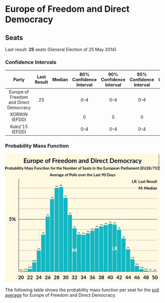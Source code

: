 # Europe of Freedom and Direct Democracy

## Seats

Last result: **25** seats (General Election of 25 May 2014)

### Confidence Intervals

| Party | Last Result | Median | 80% Confidence Interval | 90% Confidence Interval | 95% Confidence Interval | 99% Confidence Interval |
|:-----:|:-----------:|:------:|:-----------------------:|:-----------------------:|:-----------------------:|:-----------------------:|
| Europe of Freedom and Direct Democracy | 25 |  | 0–4 | 0–4 | 0–4 | 0–5 |
| KORWiN (EFDD) | |  | 0 | 0 | 0 | 0 |
| Kukiz’15 (EFDD) | |  | 0–4 | 0–4 | 0–4 | 0–5 |

### Probability Mass Function

![Graph with seats probability mass function not yet produced](average-2019-04-23-seats-pmf-europeoffreedomanddirectdemocracy.png "Seats Probability Mass Function")

The following table shows the probability mass function per seat for the [poll average](average-2019-04-23.html) for Europe of Freedom and Direct Democracy.

